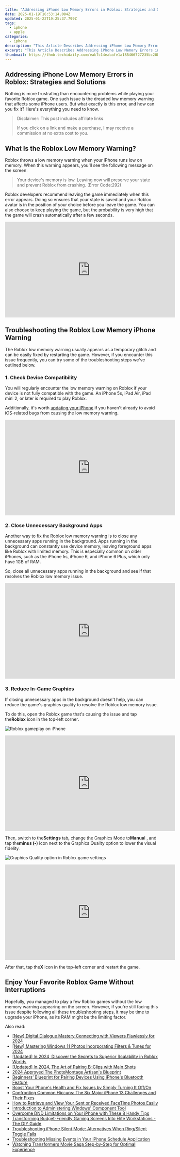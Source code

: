 ```yaml
---
title: "Addressing iPhone Low Memory Errors in Roblox: Strategies and Solutions"
date: 2025-01-19T16:53:14.084Z
updated: 2025-01-22T19:25:37.799Z
tags:
  - iphone
  - apple
categories:
  - iphone
description: "This Article Describes Addressing iPhone Low Memory Errors in Roblox: Strategies and Solutions"
excerpt: "This Article Describes Addressing iPhone Low Memory Errors in Roblox: Strategies and Solutions"
thumbnail: https://thmb.techidaily.com/eab7c14eabafe1a185466727235bc20b8846ab28dbbd2f320ca581d507972f83.jpg
---
```


## Addressing iPhone Low Memory Errors in Roblox: Strategies and Solutions

 Nothing is more frustrating than encountering problems while playing your favorite Roblox game. One such issue is the dreaded low memory warning that affects some iPhone users. But what exactly is this error, and how can you fix it? Here's everything you need to know.

>  Disclaimer: This post includes affiliate links
>
>  If you click on a link and make a purchase, I may receive a commission at no extra cost to you.
>

## What Is the Roblox Low Memory Warning?

 Roblox throws a low memory warning when your iPhone runs low on memory. When this warning appears, you'll see the following message on the screen:

> Your device's memory is low. Leaving now will preserve your state and prevent Roblox from crashing. (Error Code:292)

 Roblox developers recommend leaving the game immediately when this error appears. Doing so ensures that your state is saved and your Roblox avatar is in the position of your choice before you leave the game. You can also choose to keep playing the game, but the probability is very high that the game will crash automatically after a few seconds.

<!-- affiliate ads begin -->
<iframe width="560" height="315" src="https://www.youtube.com/embed/UUPt2zKtJ5k?si=LLHdsFDLzVByJsKj" title="YouTube video player" frameborder="0" allow="accelerometer; autoplay; clipboard-write; encrypted-media; gyroscope; picture-in-picture; web-share" referrerpolicy="strict-origin-when-cross-origin" allowfullscreen></iframe>
<!-- affiliate ads end -->

## Troubleshooting the Roblox Low Memory iPhone Warning

 The Roblox low memory warning usually appears as a temporary glitch and can be easily fixed by restarting the game. However, if you encounter this issue frequently, you can try some of the troubleshooting steps we've outlined below.

### 1\. Check Device Compatibility

 You will regularly encounter the low memory warning on Roblox if your device is not fully compatible with the game. An iPhone 5s, iPad Air, iPad mini 2, or later is required to play Roblox.

 Additionally, it's worth [updating your iPhone](https://www.makeuseof.com/tag/update-iphone-ios-apps-data/) if you haven't already to avoid iOS-related bugs from causing the low memory warning.

<!-- affiliate ads begin -->
<iframe width="560" height="315" src="https://www.youtube.com/embed/LdVT_-3gESA?si=_HfjpbUEHSRKTXjt" title="YouTube video player" frameborder="0" allow="accelerometer; autoplay; clipboard-write; encrypted-media; gyroscope; picture-in-picture; web-share" referrerpolicy="strict-origin-when-cross-origin" allowfullscreen></iframe>
<!-- affiliate ads end -->

### 2\. Close Unnecessary Background Apps

 Another way to fix the Roblox low memory warning is to close any unnecessary apps running in the background. Apps running in the background can constantly use device memory, leaving foreground apps like Roblox with limited memory. This is especially common on older iPhones, such as the iPhone 5s, iPhone 6, and iPhone 6 Plus, which only have 1GB of RAM.

 So, close all unnecessary apps running in the background and see if that resolves the Roblox low memory issue.

<!-- affiliate ads begin -->
<iframe width="560" height="315" src="https://www.youtube.com/embed/KdpTAZ9zonQ?si=5Nd5SPW1axA7GPuB" title="YouTube video player" frameborder="0" allow="accelerometer; autoplay; clipboard-write; encrypted-media; gyroscope; picture-in-picture; web-share" referrerpolicy="strict-origin-when-cross-origin" allowfullscreen></iframe>
<!-- affiliate ads end -->

### 3\. Reduce In-Game Graphics

 If closing unnecessary apps in the background doesn't help, you can reduce the game's graphics quality to resolve the Roblox low memory issue.

 To do this, open the Roblox game that's causing the issue and tap the**Roblox** icon in the top-left corner.

![Roblox gameplay on iPhone](https://static1.makeuseofimages.com/wordpress/wp-content/uploads/2023/11/roblox-icon.jpg)

<!-- affiliate ads begin -->
<iframe width="560" height="315" src="https://www.youtube.com/embed/Q_69vX9wnRE?si=FtLxkpRhPORqcMeE" title="YouTube video player" frameborder="0" allow="accelerometer; autoplay; clipboard-write; encrypted-media; gyroscope; picture-in-picture; web-share" referrerpolicy="strict-origin-when-cross-origin" allowfullscreen></iframe>
<!-- affiliate ads end -->

 Then, switch to the**Settings** tab, change the Graphics Mode to**Manual** , and tap the**minus (-)** icon next to the Graphics Quality option to lower the visual fidelity.

![Graphics Quality option in Roblox game settings](https://static1.makeuseofimages.com/wordpress/wp-content/uploads/2023/11/graphics-quality-option.jpg)

<!-- affiliate ads begin -->
<iframe width="560" height="315" src="https://www.youtube.com/embed/DEqoiNArwjQ?si=oaL_lgnI-RxY5Qy_" title="YouTube video player" frameborder="0" allow="accelerometer; autoplay; clipboard-write; encrypted-media; gyroscope; picture-in-picture; web-share" referrerpolicy="strict-origin-when-cross-origin" allowfullscreen></iframe>
<!-- affiliate ads end -->

 After that, tap the**X** icon in the top-left corner and restart the game.

## Enjoy Your Favorite Roblox Game Without Interruptions

 Hopefully, you managed to play a few Roblox games without the low memory warning appearing on the screen. However, if you're still facing this issue despite following all these troubleshooting steps, it may be time to upgrade your iPhone, as its RAM might be the limiting factor.

<ins class="adsbygoogle"
     style="display:block"
     data-ad-format="autorelaxed"
     data-ad-client="ca-pub-7571918770474297"
     data-ad-slot="1223367746"></ins>

<ins class="adsbygoogle"
     style="display:block"
     data-ad-client="ca-pub-7571918770474297"
     data-ad-slot="8358498916"
     data-ad-format="auto"
     data-full-width-responsive="true"></ins>

<span class="atpl-alsoreadstyle">Also read:</span>
<div><ul>
<li><a href="https://youtube-sure.techidaily.com/igital-dialogue-mastery-connecting-with-viewers-flawlessly-for-2024/"><u>[New] Digital Dialogue Mastery Connecting with Viewers Flawlessly for 2024</u></a></li>
<li><a href="https://fox-boxes.techidaily.com/new-mastering-windows-11-photos-incorporating-filters-and-tunes-for-2024/"><u>[New] Mastering Windows 11 Photos Incorporating Filters & Tunes for 2024</u></a></li>
<li><a href="https://fox-access.techidaily.com/updated-in-2024-discover-the-secrets-to-superior-scalability-in-roblox-worlds/"><u>[Updated] In 2024, Discover the Secrets to Superior Scalability in Roblox Worlds</u></a></li>
<li><a href="https://fox-glue.techidaily.com/updated-in-2024-the-art-of-pairing-b-clips-with-main-shots/"><u>[Updated] In 2024, The Art of Pairing B-Clips with Main Shots</u></a></li>
<li><a href="https://fox-hovers.techidaily.com/2024-approved-the-photomontage-artisans-blueprint/"><u>2024 Approved The PhotoMontage Artisan's Blueprint</u></a></li>
<li><a href="https://fox-that.techidaily.com/beginners-blueprint-for-pairing-devices-using-iphones-bluetooth-feature/"><u>Beginners’ Blueprint for Pairing Devices Using iPhone's Bluetooth Feature</u></a></li>
<li><a href="https://fox-that.techidaily.com/boost-your-phones-health-and-fix-issues-by-simply-turning-it-offon/"><u>Boost Your Phone's Health and Fix Issues by Simply Turning It Off/On</u></a></li>
<li><a href="https://fox-that.techidaily.com/confronting-common-hiccups-the-six-major-iphone-13-challenges-and-their-fixes/"><u>Confronting Common Hiccups: The Six Major iPhone 13 Challenges and Their Fixes</u></a></li>
<li><a href="https://fox-that.techidaily.com/how-to-retrieve-and-view-your-sent-or-received-facetime-photos-easily/"><u>How to Retrieve and View Your Sent or Received FaceTime Photos Easily</u></a></li>
<li><a href="https://win11-tips.techidaily.com/introduction-to-administering-windows-component-tool/"><u>Introduction to Administering Windows' Component Tool</u></a></li>
<li><a href="https://fox-that.techidaily.com/overcome-dnd-limitations-on-your-iphone-with-these-8-handy-tips/"><u>Overcome DND Limitations on Your iPhone with These 8 Handy Tips</u></a></li>
<li><a href="https://games-able.techidaily.com/transforming-budget-friendly-gaming-screens-into-elite-workstations-the-diy-guide/"><u>Transforming Budget-Friendly Gaming Screens Into Elite Workstations - The DIY Guide</u></a></li>
<li><a href="https://fox-that.techidaily.com/troubleshooting-iphone-silent-mode-alternatives-when-ringsilent-toggle-fails/"><u>Troubleshooting iPhone Silent Mode: Alternatives When Ring/Silent Toggle Fails</u></a></li>
<li><a href="https://fox-that.techidaily.com/troubleshooting-missing-events-in-your-iphone-schedule-application/"><u>Troubleshooting Missing Events in Your iPhone Schedule Application</u></a></li>
<li><a href="https://techno-recovery.techidaily.com/watching-transformers-movie-saga-step-by-step-for-optimal-experience/"><u>Watching Transformers Movie Saga Step-by-Step for Optimal Experience</u></a></li>
</ul></div>

